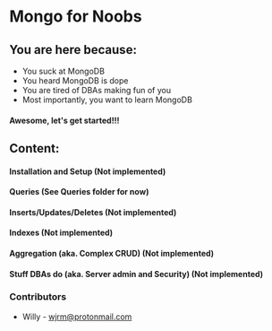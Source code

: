 # Mongo for Noobs

## You are here because:
* You suck at MongoDB
* You heard MongoDB is dope
* You are tired of DBAs making fun of you
* Most importantly, you want to learn MongoDB

#### Awesome, let's get started!!!

## Content:

#### Installation and Setup (Not implemented)

#### Queries (See Queries folder for now)

#### Inserts/Updates/Deletes (Not implemented)

#### Indexes (Not implemented)

#### Aggregation (aka. Complex CRUD) (Not implemented)

#### Stuff DBAs do (aka. Server admin and Security) (Not implemented) 


### Contributors
* Willy - [wjrm@protonmail.com](wjrm@protonmail.com)

